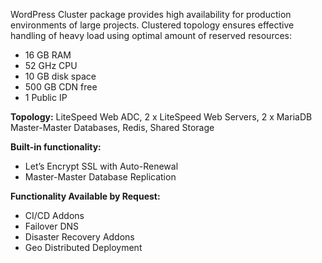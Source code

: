 WordPress Cluster package provides high availability for production environments of large projects. Clustered topology ensures effective handling of heavy load using optimal amount of reserved resources:

* 16 GB RAM
* 52 GHz CPU
* 10 GB disk space
* 500 GB CDN free
* 1 Public IP

**Topology:**  LiteSpeed Web ADC, 2 x LiteSpeed Web Servers, 2 x MariaDB Master-Master Databases, Redis, Shared Storage

**Built-in functionality:**

* Let’s Encrypt SSL with Auto-Renewal
* Master-Master Database Replication

**Functionality Available by Request:**
* CI/CD Addons
* Failover DNS 
* Disaster Recovery Addons
* Geo Distributed Deployment
